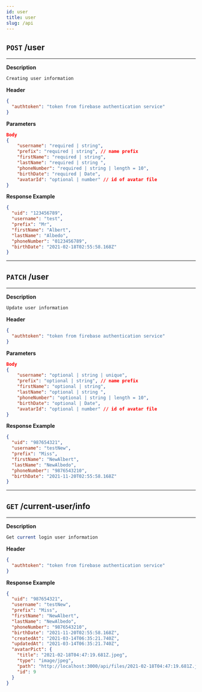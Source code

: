 ```yaml
---
id: user
title: user
slug: /api
---
```


## `POST` /user

---

**Description**

```php
Creating user information
```

**Header**

```json
{
  "authtoken": "token from firebase authentication service"
}
```

**Parameters**

```json
Body
{
    "username": "required | string",
    "prefix": "required | string", // name prefix
    "firstName": "required | string",
    "lastName": "required | string ",
    "phoneNumber": "required | string | length = 10",
    "birthDate": "required | Date",
    "avatarId": "optional | number" // id of avatar file
}
```

**Response Example**

```json
{
  "uid": "123456789",
  "username": "test",
  "prefix": "Mr",
  "firstName": "Albert",
  "lastName": "Albedo",
  "phoneNumber": "0123456789",
  "birthDate": "2021-02-18T02:55:58.168Z"
}
```

---

## `PATCH` /user

---

**Description**

```php
Update user information
```

**Header**

```json
{
  "authtoken": "token from firebase authentication service"
}
```

**Parameters**

```json
Body
{
    "username": "optional | string | unique",
    "prefix": "optional | string", // name prefix
    "firstName": "optional | string",
    "lastName": "optional | string ",
    "phoneNumber": "optional | string | length = 10",
    "birthDate": "optional | Date",
    "avatarId": "optional | number" // id of avatar file
}
```

**Response Example**

```json
{
  "uid": "987654321",
  "username": "testNew",
  "prefix": "Miss",
  "firstName": "NewAlbert",
  "lastName": "NewAlbedo",
  "phoneNumber": "9876543210",
  "birthDate": "2021-11-20T02:55:58.168Z"
}
```

---

## `GET` /current-user/info

---

**Description**

```php
Get current login user information
```

**Header**

```json
{
  "authtoken": "token from firebase authentication service"
}
```

**Response Example**

```json
{
  "uid": "987654321",
  "username": "testNew",
  "prefix": "Miss",
  "firstName": "NewAlbert",
  "lastName": "NewAlbedo",
  "phoneNumber": "9876543210",
  "birthDate": "2021-11-20T02:55:58.168Z",
  "createdAt": "2021-03-14T06:35:21.740Z",
  "updatedAt": "2021-03-14T06:35:21.740Z",
  "avatarPict": {
    "title": "2021-02-18T04:47:19.681Z.jpeg",
    "type": "image/jpeg",
    "path": "http://localhost:3000/api/files/2021-02-18T04:47:19.681Z.jpeg",
    "id": 9
  }
}
```
